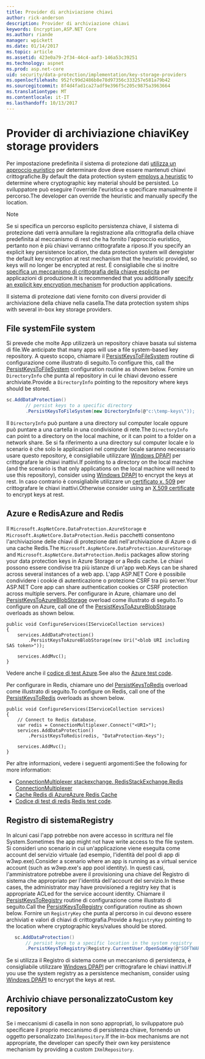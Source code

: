 ```yaml
---
title: Provider di archiviazione chiavi
author: rick-anderson
description: Provider di archiviazione chiavi
keywords: Encryption,ASP.NET Core
ms.author: riande
manager: wpickett
ms.date: 01/14/2017
ms.topic: article
ms.assetid: 423e0a79-2f34-44c4-aaf3-146a53c39251
ms.technology: aspnet
ms.prod: asp.net-core
uid: security/data-protection/implementation/key-storage-providers
ms.openlocfilehash: 952fc99d2486b8e78d97356c333257e581a79b42
ms.sourcegitcommit: 8f4d4fad1ca27adf9e396f5c205c9875a3963664
ms.translationtype: MT
ms.contentlocale: it-IT
ms.lasthandoff: 10/13/2017
---
```

# <a name="key-storage-providers"></a><span data-ttu-id="88f2f-104">Provider di archiviazione chiavi</span><span class="sxs-lookup"><span data-stu-id="88f2f-104">Key storage providers</span></span>

<a name="data-protection-implementation-key-storage-providers"></a>

<span data-ttu-id="88f2f-105">Per impostazione predefinita il sistema di protezione dati [utilizza un approccio euristico](../configuration/default-settings.md#data-protection-default-settings) per determinare dove deve essere mantenuti chiavi crittografiche.</span><span class="sxs-lookup"><span data-stu-id="88f2f-105">By default the data protection system [employs a heuristic](../configuration/default-settings.md#data-protection-default-settings) to determine where cryptographic key material should be persisted.</span></span> <span data-ttu-id="88f2f-106">Lo sviluppatore può eseguire l'override l'euristica e specificare manualmente il percorso.</span><span class="sxs-lookup"><span data-stu-id="88f2f-106">The developer can override the heuristic and manually specify the location.</span></span>

> [!NOTE]
> <span data-ttu-id="88f2f-107">Se si specifica un percorso esplicito persistenza chiave, il sistema di protezione dati verrà annullare la registrazione alla crittografia della chiave predefinita al meccanismo di rest che ha fornito l'approccio euristico, pertanto non è più chiavi verranno crittografate a riposo.</span><span class="sxs-lookup"><span data-stu-id="88f2f-107">If you specify an explicit key persistence location, the data protection system will deregister the default key encryption at rest mechanism that the heuristic provided, so keys will no longer be encrypted at rest.</span></span> <span data-ttu-id="88f2f-108">È consigliabile che si inoltre [specifica un meccanismo di crittografia della chiave esplicita](key-encryption-at-rest.md#data-protection-implementation-key-encryption-at-rest-providers) per applicazioni di produzione.</span><span class="sxs-lookup"><span data-stu-id="88f2f-108">It is recommended that you additionally [specify an explicit key encryption mechanism](key-encryption-at-rest.md#data-protection-implementation-key-encryption-at-rest-providers) for production applications.</span></span>

<span data-ttu-id="88f2f-109">Il sistema di protezione dati viene fornito con diversi provider di archiviazione della chiave nella casella.</span><span class="sxs-lookup"><span data-stu-id="88f2f-109">The data protection system ships with several in-box key storage providers.</span></span>

## <a name="file-system"></a><span data-ttu-id="88f2f-110">File system</span><span class="sxs-lookup"><span data-stu-id="88f2f-110">File system</span></span>

<span data-ttu-id="88f2f-111">Si prevede che molte App utilizzerà un repository chiave basata sul sistema di file.</span><span class="sxs-lookup"><span data-stu-id="88f2f-111">We anticipate that many apps will use a file system-based key repository.</span></span> <span data-ttu-id="88f2f-112">A questo scopo, chiamare il [PersistKeysToFileSystem](https://github.com/aspnet/DataProtection/blob/rel/1.1.0/src/Microsoft.AspNetCore.DataProtection/DataProtectionBuilderExtensions.cs) routine di configurazione come illustrato di seguito.</span><span class="sxs-lookup"><span data-stu-id="88f2f-112">To configure this, call the [PersistKeysToFileSystem](https://github.com/aspnet/DataProtection/blob/rel/1.1.0/src/Microsoft.AspNetCore.DataProtection/DataProtectionBuilderExtensions.cs) configuration routine as shown below.</span></span> <span data-ttu-id="88f2f-113">Fornire un `DirectoryInfo` che punta al repository in cui le chiavi devono essere archiviate.</span><span class="sxs-lookup"><span data-stu-id="88f2f-113">Provide a `DirectoryInfo` pointing to the repository where keys should be stored.</span></span>

```csharp
sc.AddDataProtection()
       // persist keys to a specific directory
       .PersistKeysToFileSystem(new DirectoryInfo(@"c:\temp-keys\"));
   ```

<span data-ttu-id="88f2f-114">Il `DirectoryInfo` può puntare a una directory sul computer locale oppure può puntare a una cartella in una condivisione di rete.</span><span class="sxs-lookup"><span data-stu-id="88f2f-114">The `DirectoryInfo` can point to a directory on the local machine, or it can point to a folder on a network share.</span></span> <span data-ttu-id="88f2f-115">Se si fa riferimento a una directory sul computer locale e lo scenario è che solo le applicazioni nel computer locale saranno necessario usare questo repository, è consigliabile utilizzare [Windows DPAPI](key-encryption-at-rest.md#data-protection-implementation-key-encryption-at-rest) per crittografare le chiavi inattivi.</span><span class="sxs-lookup"><span data-stu-id="88f2f-115">If pointing to a directory on the local machine (and the scenario is that only applications on the local machine will need to use this repository), consider using [Windows DPAPI](key-encryption-at-rest.md#data-protection-implementation-key-encryption-at-rest) to encrypt the keys at rest.</span></span> <span data-ttu-id="88f2f-116">In caso contrario è consigliabile utilizzare un [certificato x. 509](key-encryption-at-rest.md#data-protection-implementation-key-encryption-at-rest) per crittografare le chiavi inattivi.</span><span class="sxs-lookup"><span data-stu-id="88f2f-116">Otherwise consider using an [X.509 certificate](key-encryption-at-rest.md#data-protection-implementation-key-encryption-at-rest) to encrypt keys at rest.</span></span>

## <a name="azure-and-redis"></a><span data-ttu-id="88f2f-117">Azure e Redis</span><span class="sxs-lookup"><span data-stu-id="88f2f-117">Azure and Redis</span></span>

<span data-ttu-id="88f2f-118">Il `Microsoft.AspNetCore.DataProtection.AzureStorage` e `Microsoft.AspNetCore.DataProtection.Redis` pacchetti consentono l'archiviazione delle chiavi di protezione dati nell'archiviazione di Azure o di una cache Redis.</span><span class="sxs-lookup"><span data-stu-id="88f2f-118">The `Microsoft.AspNetCore.DataProtection.AzureStorage` and `Microsoft.AspNetCore.DataProtection.Redis` packages allow storing your data protection keys in Azure Storage or a Redis cache.</span></span> <span data-ttu-id="88f2f-119">Le chiavi possono essere condivise tra più istanze di un'app web.</span><span class="sxs-lookup"><span data-stu-id="88f2f-119">Keys can be shared across several instances of a web app.</span></span> <span data-ttu-id="88f2f-120">L'app ASP.NET Core è possibile condividere i cookie di autenticazione o protezione CSRF tra più server.</span><span class="sxs-lookup"><span data-stu-id="88f2f-120">Your ASP.NET Core app can share authentication cookies or CSRF protection across multiple servers.</span></span> <span data-ttu-id="88f2f-121">Per configurare in Azure, chiamare uno del [PersistKeysToAzureBlobStorage](https://github.com/aspnet/DataProtection/blob/rel/1.1.0/src/Microsoft.AspNetCore.DataProtection.AzureStorage/AzureDataProtectionBuilderExtensions.cs) overload come illustrato di seguito.</span><span class="sxs-lookup"><span data-stu-id="88f2f-121">To configure on Azure, call one of the [PersistKeysToAzureBlobStorage](https://github.com/aspnet/DataProtection/blob/rel/1.1.0/src/Microsoft.AspNetCore.DataProtection.AzureStorage/AzureDataProtectionBuilderExtensions.cs) overloads as shown below.</span></span>

```
public void ConfigureServices(IServiceCollection services)
{
    services.AddDataProtection()
        .PersistKeysToAzureBlobStorage(new Uri("<blob URI including SAS token>"));

    services.AddMvc();
}
```

<span data-ttu-id="88f2f-122">Vedere anche il [codice di test Azure](https://github.com/aspnet/DataProtection/blob/rel/1.1.0/samples/AzureBlob/Program.cs).</span><span class="sxs-lookup"><span data-stu-id="88f2f-122">See also the [Azure test code](https://github.com/aspnet/DataProtection/blob/rel/1.1.0/samples/AzureBlob/Program.cs).</span></span>

<span data-ttu-id="88f2f-123">Per configurare in Redis, chiamare uno del [PersistKeysToRedis](https://github.com/aspnet/DataProtection/blob/rel/1.1.0/src/Microsoft.AspNetCore.DataProtection.Redis/RedisDataProtectionBuilderExtensions.cs) overload come illustrato di seguito.</span><span class="sxs-lookup"><span data-stu-id="88f2f-123">To configure on Redis, call one of the [PersistKeysToRedis](https://github.com/aspnet/DataProtection/blob/rel/1.1.0/src/Microsoft.AspNetCore.DataProtection.Redis/RedisDataProtectionBuilderExtensions.cs) overloads as shown below.</span></span>

```
public void ConfigureServices(IServiceCollection services)
{
    // Connect to Redis database.
    var redis = ConnectionMultiplexer.Connect("<URI>");
    services.AddDataProtection()
        .PersistKeysToRedis(redis, "DataProtection-Keys");

    services.AddMvc();
}
```

<span data-ttu-id="88f2f-124">Per altre informazioni, vedere i seguenti argomenti:</span><span class="sxs-lookup"><span data-stu-id="88f2f-124">See the following for more information:</span></span>

- [<span data-ttu-id="88f2f-125">ConnectionMultiplexer stackexchange. Redis</span><span class="sxs-lookup"><span data-stu-id="88f2f-125">StackExchange.Redis ConnectionMultiplexer</span></span>](https://github.com/StackExchange/StackExchange.Redis/blob/master/docs/Basics.md)
- [<span data-ttu-id="88f2f-126">Cache Redis di Azure</span><span class="sxs-lookup"><span data-stu-id="88f2f-126">Azure Redis Cache</span></span>](https://docs.microsoft.com/azure/redis-cache/cache-dotnet-how-to-use-azure-redis-cache#connect-to-the-cache)
- <span data-ttu-id="88f2f-127">[Codice di test di redis](https://github.com/aspnet/DataProtection/blob/rel/1.1.0/samples/Redis/Program.cs).</span><span class="sxs-lookup"><span data-stu-id="88f2f-127">[Redis test code](https://github.com/aspnet/DataProtection/blob/rel/1.1.0/samples/Redis/Program.cs).</span></span>

## <a name="registry"></a><span data-ttu-id="88f2f-128">Registro di sistema</span><span class="sxs-lookup"><span data-stu-id="88f2f-128">Registry</span></span>

<span data-ttu-id="88f2f-129">In alcuni casi l'app potrebbe non avere accesso in scrittura nel file System.</span><span class="sxs-lookup"><span data-stu-id="88f2f-129">Sometimes the app might not have write access to the file system.</span></span> <span data-ttu-id="88f2f-130">Si consideri uno scenario in cui un'applicazione viene eseguita come account del servizio virtuale (ad esempio, l'identità del pool di app di w3wp.exe).</span><span class="sxs-lookup"><span data-stu-id="88f2f-130">Consider a scenario where an app is running as a virtual service account (such as w3wp.exe's app pool identity).</span></span> <span data-ttu-id="88f2f-131">In questi casi, l'amministratore potrebbe avere il provisioning una chiave del Registro di sistema che appropriato per l'identità dell'account del servizio.</span><span class="sxs-lookup"><span data-stu-id="88f2f-131">In these cases, the administrator may have provisioned a registry key that is appropriate ACLed for the service account identity.</span></span> <span data-ttu-id="88f2f-132">Chiamare il [PersistKeysToRegistry](https://github.com/aspnet/DataProtection/blob/rel/1.1.0/src/Microsoft.AspNetCore.DataProtection/DataProtectionBuilderExtensions.cs) routine di configurazione come illustrato di seguito.</span><span class="sxs-lookup"><span data-stu-id="88f2f-132">Call the [PersistKeysToRegistry](https://github.com/aspnet/DataProtection/blob/rel/1.1.0/src/Microsoft.AspNetCore.DataProtection/DataProtectionBuilderExtensions.cs) configuration routine as shown below.</span></span> <span data-ttu-id="88f2f-133">Fornire un `RegistryKey` che punta al percorso in cui devono essere archiviati e valori di chiavi di crittografia.</span><span class="sxs-lookup"><span data-stu-id="88f2f-133">Provide a `RegistryKey` pointing to the location where cryptographic keys/values should be stored.</span></span>

```csharp
   sc.AddDataProtection()
       // persist keys to a specific location in the system registry
       .PersistKeysToRegistry(Registry.CurrentUser.OpenSubKey(@"SOFTWARE\Sample\keys"));
   ```

<span data-ttu-id="88f2f-134">Se si utilizza il Registro di sistema come un meccanismo di persistenza, è consigliabile utilizzare [Windows DPAPI](key-encryption-at-rest.md#data-protection-implementation-key-encryption-at-rest) per crittografare le chiavi inattivi.</span><span class="sxs-lookup"><span data-stu-id="88f2f-134">If you use the system registry as a persistence mechanism, consider using [Windows DPAPI](key-encryption-at-rest.md#data-protection-implementation-key-encryption-at-rest) to encrypt the keys at rest.</span></span>

## <a name="custom-key-repository"></a><span data-ttu-id="88f2f-135">Archivio chiave personalizzato</span><span class="sxs-lookup"><span data-stu-id="88f2f-135">Custom key repository</span></span>

<span data-ttu-id="88f2f-136">Se i meccanismi di casella in non sono appropriati, lo sviluppatore può specificare il proprio meccanismo di persistenza chiave, fornendo un oggetto personalizzato `IXmlRepository`.</span><span class="sxs-lookup"><span data-stu-id="88f2f-136">If the in-box mechanisms are not appropriate, the developer can specify their own key persistence mechanism by providing a custom `IXmlRepository`.</span></span>
